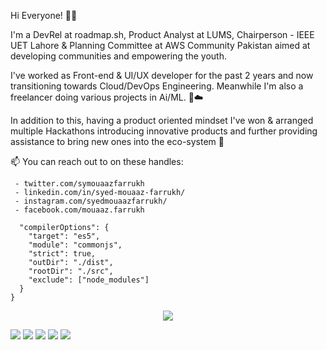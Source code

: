 Hi Everyone! 👋🏻

I'm a DevRel at roadmap.sh, Product Analyst at LUMS, Chairperson - IEEE UET Lahore & Planning Committee at AWS Community Pakistan aimed at developing communities and empowering the youth.

I've worked as Front-end & UI/UX developer for the past 2 years and now transitioning towards Cloud/DevOps Engineering. Meanwhile I'm also a freelancer doing various projects in Ai/ML. 🚀☁️

In addition to this, having a product oriented mindset I've won & arranged multiple Hackathons introducing innovative products and further providing assistance to bring new ones into the eco-system 🦾

📫 You can reach out to on these handles:

     - twitter.com/symouaazfarrukh
     - linkedin.com/in/syed-mouaaz-farrukh/
     - instagram.com/syedmouaazfarrukh/
     - facebook.com/mouaaz.farrukh


```
  "compilerOptions": {
    "target": "es5",
    "module": "commonjs",
    "strict": true,
    "outDir": "./dist",
    "rootDir": "./src",
    "exclude": ["node_modules"]
  }
}
```


<p align="center">
  <a href="https://skillicons.dev">
    <img src="https://skillicons.dev/icons?i=git,kubernetes,docker,c,js,html,css" />
  </a>
</p>


![](http://github-profile-summary-cards.vercel.app/api/cards/profile-details?username=syedmouaazfarrukh&theme=github_dark)
![](http://github-profile-summary-cards.vercel.app/api/cards/repos-per-language?username=syedmouaazfarrukh&theme=github_dark)
![](http://github-profile-summary-cards.vercel.app/api/cards/most-commit-language?username=syedmouaazfarrukh&theme=github_dark)
![](http://github-profile-summary-cards.vercel.app/api/cards/stats?username=syedmouaazfarrukh&theme=github_dark)
![](http://github-profile-summary-cards.vercel.app/api/cards/productive-time?username=syedmouaazfarrukh&theme=github_dark&utcOffset=8)
     
<!---
syedmouaazfarrukh/syedmouaazfarrukh is a ✨ special ✨ repository because its `README.md` (this file) appears on your GitHub profile.
You can click the Preview link to take a look at your changes.
--->

